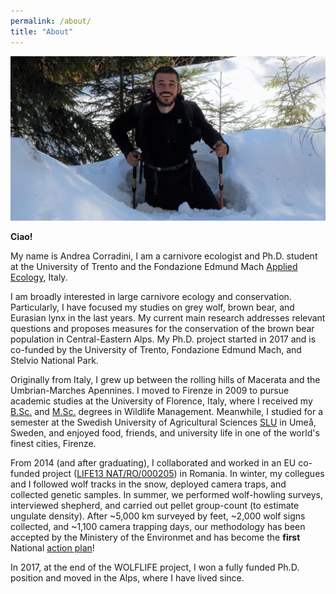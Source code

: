 ```yaml
---
permalink: /about/
title: "About"
---
```


![in the snow](/assets/images/in_the_snow.jpeg)
  
**Ciao!**
  
My name is Andrea Corradini, I am a carnivore ecologist and Ph.D. student at the University of Trento and the Fondazione Edmund Mach [Applied Ecology](https://www.fmach.it/CRI/info-generali/organizzazione/Direzione-Centro-Ricerca-e-Innovazione/Biodiversita-ed-ecologia-molecolare/Ecologia-applicata/FRANCESCA-CAGNACCI), Italy.

I am broadly interested in large carnivore ecology and conservation. Particularly, I have focused my studies on grey wolf, brown bear, and Eurasian lynx in the last years. My current main research addresses relevant questions and proposes measures for the conservation of the brown bear population in Central-Eastern Alps. My Ph.D. project started in 2017 and is co-funded by the University of Trento, Fondazione Edmund Mach, and Stelvio National Park.

Originally from Italy, I grew up between the rolling hills of Macerata and the Umbrian-Marches Apennines. I moved to Firenze in 2009 to pursue academic studies at the University of Florence, Italy, where I received my [B.Sc.](https://www.lfau.unifi.it/changelang-eng.html) and [M.Sc.](https://www.magistralefaunistica.unifi.it/changelang-eng.html) degrees in Wildlife Management. Meanwhile, I studied for a semester at the Swedish University of Agricultural Sciences [SLU](https://www.slu.se/en/departments/wildlife-fish-environmental-studies/) in Umeå, Sweden, and enjoyed food, friends, and university life in one of the world's finest cities, Firenze. 

From 2014 (and after graduating), I collaborated and worked in an EU co-funded project ([LIFE13 NAT/RO/000205](https://ec.europa.eu/environment/life/project/Projects/index.cfm?fuseaction=search.dspPage&n_proj_id=4970)) in Romania. In winter, my collegues and I followed wolf tracks in the snow, deployed camera traps, and collected genetic samples. In summer, we performed wolf-howling surveys, interviewed shepherd, and carried out pellet group-count (to estimate ungulate density). After ~5,000 km surveyed by feet, ~2,000 wolf signs collected, and ~1,100 camera trapping days, our methodology has been accepted by the Ministery of the Environmet and has become the **first** National [action plan](https://www.wolflife.eu/wp-content/uploads/2016/01/Plan-de-Actiune-National-Specia-Lup-LIFE13NAT000205-WOLFLIFE.pdf)! 

In 2017, at the end of the WOLFLIFE project, I won a fully funded Ph.D. position and moved in the Alps, where I have lived since.
